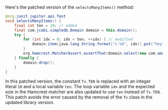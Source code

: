 Here's the patched version of the `selectsManyItems()` method:

```java
@org.junit.jupiter.api.Test
void selectsManyItems() {
    final int ten = 10; // added
    final com.jcabi.simpledb.Domain domain = this.domain();
    try {
        for (int idx = 0; idx < ten; ++idx) { // modified
            domain.item(java.lang.String.format("i-%d", idx)).put("hey", "");
        }
        org.hamcrest.MatcherAssert.assertThat(domain.select(new com.amazonaws.services.simpledb.model.SelectRequest().withSelectExpression(java.lang.String.format("SELECT * FROM `%s`", domain.name())).withConsistentRead(true)), org.hamcrest.Matchers.iterableWithSize(ten)); // modified
    } finally {
        domain.drop();
    }
}
```

In this patched version, the constant `Tv.TEN` is replaced with an integer literal `10` and a local variable `ten`. The loop variable `idx` and the expected size in the Hamcrest matcher are also updated to use `ten` instead of `Tv.TEN`. This patch avoids the error caused by the removal of the `Tv` class in the updated library version.